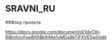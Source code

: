 # SRAVNI_RU

##Флоу проекта

https://docs.google.com/document/d/1dvCbl-6iBmhzvFop8Xfj8kthNte1vMDa9kTjFXVE5wI/edit
